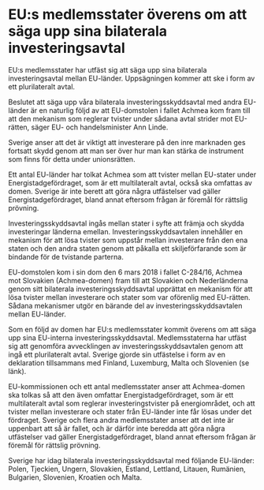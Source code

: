 # EU:s medlemsstater överens om att säga upp sina bilaterala investeringsavtal

EU:s medlemsstater har utfäst sig att säga upp sina bilaterala investeringsavtal mellan EU\-länder. Uppsägningen kommer att ske i form av ett plurilateralt avtal.


Beslutet att säga upp våra bilaterala investeringsskyddsavtal med andra EU\-länder är en naturlig följd av att EU\-domstolen i fallet Achmea kom fram till att den mekanism som reglerar tvister under sådana avtal strider mot EU\-rätten, säger EU\- och handelsminister Ann Linde.

Sverige anser att det är viktigt att investerare på den inre marknaden ges fortsatt skydd genom att man ser över hur man kan stärka de instrument som finns för detta under unionsrätten.

Ett antal EU\-länder har tolkat Achmea som att tvister mellan EU\-stater under Energistadgefördraget, som är ett multilateralt avtal, också ska omfattas av domen. Sverige är inte berett att göra några utfästelser vad gäller Energistadgefördraget, bland annat eftersom frågan är föremål för rättslig prövning.

Investeringsskyddsavtal ingås mellan stater i syfte att främja och skydda investeringar länderna emellan. Investeringsskyddsavtalen innehåller en mekanism för att lösa tvister som uppstår mellan investerare från den ena staten och den andra staten genom att påkalla ett skiljeförfarande som är bindande för de tvistande parterna.

EU\-domstolen kom i sin dom den 6 mars 2018 i fallet C\-284/16, Achmea mot Slovakien (Achmea\-domen) fram till att Slovakien och Nederländerna genom sitt bilaterala investeringsskyddsavtal upprättat en mekanism för att lösa tvister mellan investerare och stater som var oförenlig med EU\-rätten. Sådana mekanismer utgör en bärande del av investeringsskyddsavtalen mellan EU\-länder.

Som en följd av domen har EU:s medlemsstater kommit överens om att säga upp sina EU\-interna investeringsskyddsavtal. Medlemsstaterna har utfäst sig att genomföra avvecklingen av investeringsskyddsavtalen genom att ingå ett plurilateralt avtal. Sverige gjorde sin utfästelse i form av en deklaration tillsammans med Finland, Luxemburg, Malta och Slovenien (se länk).

EU\-kommissionen och ett antal medlemsstater anser att Achmea\-domen ska tolkas så att den även omfattar Energistadgefördraget, som är ett multilateralt avtal som reglerar investeringstvister på energiområdet, och att tvister mellan investerare och stater från EU\-länder inte får lösas under det fördraget. Sverige och flera andra medlemsstater anser att det inte är uppenbart att så är fallet, och är därför inte beredda att göra några utfästelser vad gäller Energistadgefördraget, bland annat eftersom frågan är föremål för rättslig prövning.

Sverige har idag bilaterala investeringsskyddsavtal med följande EU\-länder: Polen, Tjeckien, Ungern, Slovakien, Estland, Lettland, Litauen, Rumänien, Bulgarien, Slovenien, Kroatien och Malta.
